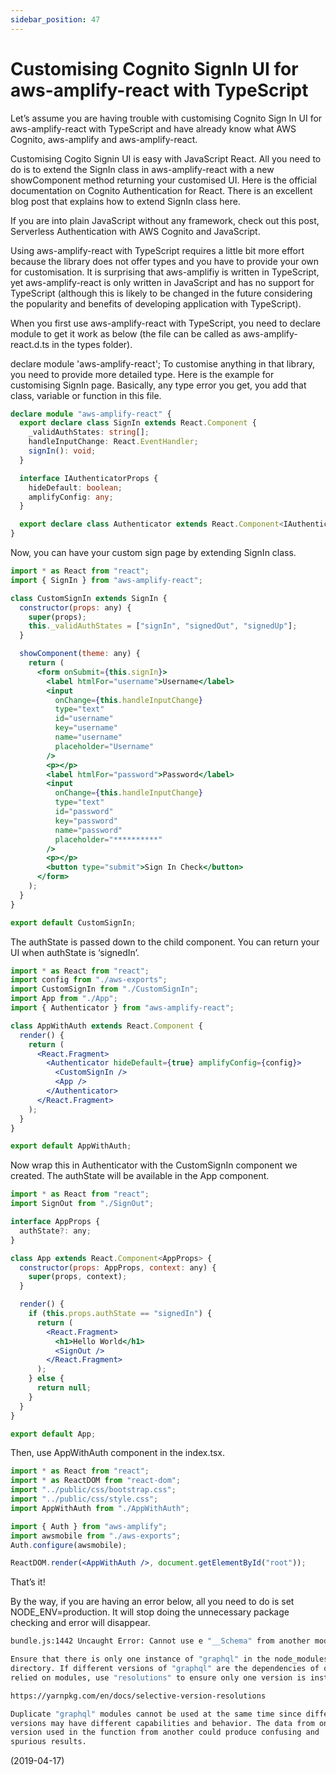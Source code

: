 ```yaml
---
sidebar_position: 47
---
```


# Customising Cognito SignIn UI for aws-amplify-react with TypeScript

Let’s assume you are having trouble with customising Cognito Sign In UI for aws-amplify-react with TypeScript and have already know what AWS Cognito, aws-amplify and aws-amplify-react.

Customising Cogito Signin UI is easy with JavaScript React. All you need to do is to extend the SignIn class in aws-amplify-react with a new showComponent method returning your customised UI. Here is the official documentation on Cognito Authentication for React. There is an excellent blog post that explains how to extend SignIn class here.

If you are into plain JavaScript without any framework, check out this post, Serverless Authentication with AWS Cognito and JavaScript.

Using aws-amplify-react with TypeScript requires a little bit more effort because the library does not offer types and you have to provide your own for customisation. It is surprising that aws-amplifiy is written in TypeScript, yet aws-amplify-react is only written in JavaScript and has no support for TypeScript (although this is likely to be changed in the future considering the popularity and benefits of developing application with TypeScript).

When you first use aws-amplify-react with TypeScript, you need to declare module to get it work as below (the file can be called as aws-amplify-react.d.ts in the types folder).

declare module 'aws-amplify-react';
To customise anything in that library, you need to provide more detailed type. Here is the example for customising SignIn page. Basically, any type error you get, you add that class, variable or function in this file.

```ts
declare module "aws-amplify-react" {
  export declare class SignIn extends React.Component {
    _validAuthStates: string[];
    handleInputChange: React.EventHandler;
    signIn(): void;
  }

  interface IAuthenticatorProps {
    hideDefault: boolean;
    amplifyConfig: any;
  }

  export declare class Authenticator extends React.Component<IAuthenticatorProps> {}
}
```

Now, you can have your custom sign page by extending SignIn class.

```jsx
import * as React from "react";
import { SignIn } from "aws-amplify-react";

class CustomSignIn extends SignIn {
  constructor(props: any) {
    super(props);
    this._validAuthStates = ["signIn", "signedOut", "signedUp"];
  }

  showComponent(theme: any) {
    return (
      <form onSubmit={this.signIn}>
        <label htmlFor="username">Username</label>
        <input
          onChange={this.handleInputChange}
          type="text"
          id="username"
          key="username"
          name="username"
          placeholder="Username"
        />
        <p></p>
        <label htmlFor="password">Password</label>
        <input
          onChange={this.handleInputChange}
          type="text"
          id="password"
          key="password"
          name="password"
          placeholder="**********"
        />
        <p></p>
        <button type="submit">Sign In Check</button>
      </form>
    );
  }
}

export default CustomSignIn;
```

The authState is passed down to the child component. You can return your UI when authState is ‘signedIn’.

```jsx
import * as React from "react";
import config from "./aws-exports";
import CustomSignIn from "./CustomSignIn";
import App from "./App";
import { Authenticator } from "aws-amplify-react";

class AppWithAuth extends React.Component {
  render() {
    return (
      <React.Fragment>
        <Authenticator hideDefault={true} amplifyConfig={config}>
          <CustomSignIn />
          <App />
        </Authenticator>
      </React.Fragment>
    );
  }
}

export default AppWithAuth;
```

Now wrap this in Authenticator with the CustomSignIn component we created. The authState will be available in the App component.

```jsx
import * as React from "react";
import SignOut from "./SignOut";

interface AppProps {
  authState?: any;
}

class App extends React.Component<AppProps> {
  constructor(props: AppProps, context: any) {
    super(props, context);
  }

  render() {
    if (this.props.authState == "signedIn") {
      return (
        <React.Fragment>
          <h1>Hello World</h1>
          <SignOut />
        </React.Fragment>
      );
    } else {
      return null;
    }
  }
}

export default App;
```

Then, use AppWithAuth component in the index.tsx.

```jsx
import * as React from "react";
import * as ReactDOM from "react-dom";
import "../public/css/bootstrap.css";
import "../public/css/style.css";
import AppWithAuth from "./AppWithAuth";

import { Auth } from "aws-amplify";
import awsmobile from "./aws-exports";
Auth.configure(awsmobile);

ReactDOM.render(<AppWithAuth />, document.getElementById("root"));
```

That’s it!

By the way, if you are having an error below, all you need to do is set NODE_ENV=production. It will stop doing the unnecessary package checking and error will disappear.

```bash
bundle.js:1442 Uncaught Error: Cannot use e "__Schema" from another module or realm.

Ensure that there is only one instance of "graphql" in the node_modules
directory. If different versions of "graphql" are the dependencies of other
relied on modules, use "resolutions" to ensure only one version is installed.

https://yarnpkg.com/en/docs/selective-version-resolutions

Duplicate "graphql" modules cannot be used at the same time since different
versions may have different capabilities and behavior. The data from one
version used in the function from another could produce confusing and
spurious results.
```

(2019-04-17)
